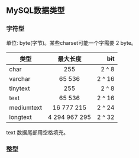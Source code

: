 ## MySQL数据类型

### 字符型

单位: byte(字节)。某些charset可能一个字需要 2 byte。


| 类型        | 最大长度        | bit    |
| ---        | :---:          | ---:   |
| char       | 255            | 2 ^ 8  |
| varchar    | 65 536         | 2 ^ 16 |
| tinytext   | 255            | 2 ^ 8  |
| text       | 65 536         | 2 ^ 16 |
| mediumtext | 16 777 215     | 2 ^ 24 |
| longtext   | 4 294 967 295  | 2 ^ 32 |

text 数据尾部用空格填充。

### 整型
